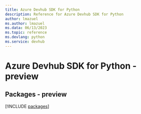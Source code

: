 ```yaml
---
title: Azure Devhub SDK for Python
description: Reference for Azure Devhub SDK for Python
author: lmazuel
ms.author: lmazuel
ms.data: 06/13/2023
ms.topic: reference
ms.devlang: python
ms.service: devhub
---
```

# Azure Devhub SDK for Python - preview
## Packages - preview
[!INCLUDE [packages](devhub-index.md)]